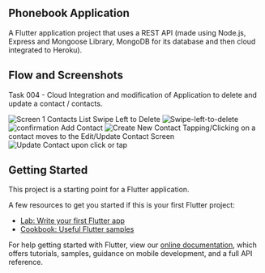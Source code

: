 ## Phonebook Application

A  Flutter application project that uses a REST API (made using Node.js, Express and Mongoose Library, MongoDB for its database and then cloud integrated to Heroku).


## Flow and Screenshots
Task 004 - Cloud Integration and modification of Application to delete and update a contact / contacts.

![Screen 1 Contacts List](https://user-images.githubusercontent.com/85911660/125630080-d2893b32-52e6-4254-9f69-11aa37c7399b.png)
Swipe Left to Delete
![Swipe-left-to-delete](https://user-images.githubusercontent.com/85911660/125630188-50627fcc-69c8-4b12-9032-9593c343269f.png)
![confirmation](https://user-images.githubusercontent.com/85911660/125630254-b7199882-4ca1-48af-9492-898e99326f22.png)
Add Contact
![Create New Contact](https://user-images.githubusercontent.com/85911660/125630147-729556c8-320d-489a-8583-a8a23d57f217.png)
Tapping/Clicking on a contact moves to the Edit/Update Contact Screen
![Update Contact upon click or tap](https://user-images.githubusercontent.com/85911660/125630315-beeb5d51-780c-4adc-87d3-d8e649487a88.png)


## Getting Started

This project is a starting point for a Flutter application.

A few resources to get you started if this is your first Flutter project:

- [Lab: Write your first Flutter app](https://flutter.dev/docs/get-started/codelab)
- [Cookbook: Useful Flutter samples](https://flutter.dev/docs/cookbook)

For help getting started with Flutter, view our
[online documentation](https://flutter.dev/docs), which offers tutorials,
samples, guidance on mobile development, and a full API reference.
